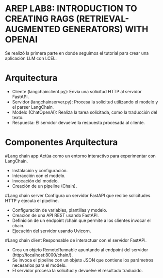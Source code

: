 # AREP LAB8: INTRODUCTION TO CREATING RAGS (RETRIEVAL-AUGMENTED GENERATORS) WITH OPENAI

Se realizó la primera parte en donde seguimos el tutorial para crear una aplicación LLM con LCEL.

# Arquitectura

* Cliente (langchainclient.py): Envía una solicitud HTTP al servidor FastAPI.
* Servidor (langchainserver.py): Procesa la solicitud utilizando el modelo y el parser LangChain.
* Modelo (ChatOpenAI): Realiza la tarea solicitada, como la traducción del texto.
* Respuesta: El servidor devuelve la respuesta procesada al cliente.

# Componentes Arquitectura

#Lang chain app
Actúa como un entorno interactivo para experimentar con LangChain.

* Instalación y configuración.
* Interacción con el modelo.
* Invocación del modelo.
* Creación de un pipeline (Chain).

#Lang chain server
Configura un servidor FastAPI que recibe solicitudes HTTP y ejecuta el pipeline.

* Configuración de variables, plantillas y modelo.
* Creación de una API REST usando FastAPI.
* Definición de un endpoint /chain que permite a los clientes invocar el chain.
* Ejecución del servidor usando Uvicorn.

#Lang chain client
Responsable de interactuar con el servidor FastAPI.

* Crea un objeto RemoteRunnable apuntando al endpoint del servidor (http://localhost:8000/chain/).
* Se invoca el pipeline con un objeto JSON que contiene los parámetros necesarios para el modelo.
* El servidor procesa la solicitud y devuelve el resultado traducido.











